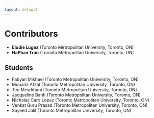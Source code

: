 ```yaml
---
layout: default
---
```


# Contributors

- **Elodie Lugez** (Toronto Metropolitan University, Toronto, ON)
- **HaPhan Tran** (Toronto Metropolitan University, Toronto, ON)

## Students

- Fabyan Mikhael (Toronto Metropolitan University, Toronto, ON)
- Mubariz Afzal (Toronto Metropolitan University, Toronto, ON)
- Teo Mesrkhani (Toronto Metropolitan University, Toronto, ON)
- Jacqueline Banh (Toronto Metropolitan University, Toronto, ON)
- Nicholas Caro Lopez (Toronto Metropolitan University, Toronto, ON)
- Venkat Guru Prasad (Toronto Metropolitan University, Toronto, ON)
- Sayeed Jalil (Toronto Metropolitan University, Toronto, ON)